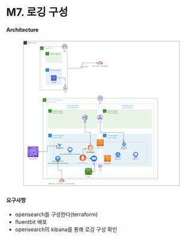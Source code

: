 # M7. 로깅 구성

#### Architecture

<figure><img src="../.gitbook/assets/image (9).png" alt=""><figcaption></figcaption></figure>

#### 요구사항

* opensearch를 구성한다(terraform)&#x20;
* fluentbit 배포&#x20;
* opensearch의 kibana를 통해 로깅 구성 확인
